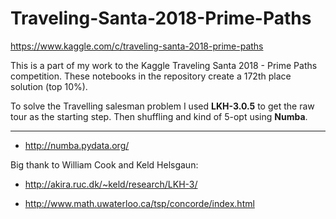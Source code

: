 # Traveling-Santa-2018-Prime-Paths
https://www.kaggle.com/c/traveling-santa-2018-prime-paths

This is a part of my work to the Kaggle Traveling Santa 2018 - Prime Paths competition.
These notebooks in the repository create a 172th place solution (top 10%).

To solve the Travelling salesman problem I used **LKH-3.0.5** to get the raw tour as the starting step. Then shuffling and kind of 5-opt using **Numba**.  


***
* http://numba.pydata.org/

Big thank to William Cook and Keld Helsgaun: 

* http://akira.ruc.dk/~keld/research/LKH-3/ 

* http://www.math.uwaterloo.ca/tsp/concorde/index.html
